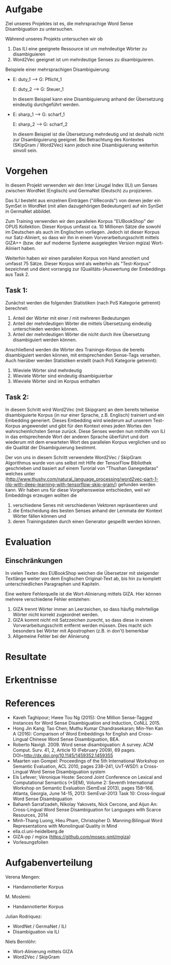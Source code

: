 # Aufgabe

Ziel unseres Projektes ist es, die mehrsprachige Word Sense Disambiguation zu untersuchen.

Während unseres Projekts untersuchen wir ob
1. Das ILI eine geeignete Ressource ist um mehrdeutige Wörter zu disambiguieren
2. Word2Vec geeignet ist um mehrdeutige Senses zu disambiguieren.

Beispiele einer mehrsprachigen Disambiguierung:
- E: duty_1 --> G: Pflicht_1

  E: duty_2 --> G: Steuer_1

  In diesem Beispiel kann eine Disambiguierung anhand der Übersetzung eindeutig durchgeführt werden.
- E: sharp_1 --> G: scharf_1

  E: sharp_2 --> G: scharf_2

  In diesem Beispiel ist die Übersetzung mehrdeutig und ist deshalb nicht zur Disambiguierung geeignet. Bei Betrachtung des Kontextes (SKipGram / Word2Vec) kann jedoch eine Disambiguierung weiterhin sinvoll sein.

# Vorgehen
In diesem Projekt verwenden wir den Inter Linugal Index (ILI) um Senses zwischen WordNet (Englisch) und GermaNet (Deutsch) zu projizieren.

Das ILI besteht aus einzelnen Einträgen ("iliRecords") von denen jeder ein SymSet in WordNet (mit allen dazugehörigen Bedeutungen) auf ein SynSet in GermaNet abbildet.

Zum Training verwenden wir den parallelen Korpus "EUBookShop" der OPUS Kollektion.
Dieser Korpus umfasst ca. 10 Millionen Sätze die sowohl im Deutschen als auch im Englischen vorliegen.
Jedoch ist dieser Korpus nur Satz-Aliniert, so dass wir ihn in einem Vorverarbeitungsschritt mittels GIZA++ (bzw. der auf moderne Systeme ausgelegten Version mgiza) Wort-Aliniert haben.

Weiterhin haben wir einen parallelen Korpus von Hand annotiert und umfasst 75 Sätze. Dieser Korpus wird als weiterhin als "Test-Korpus" bezeichnet und dient vorrangig zur (Qualitäts-)Auswertung der Embeddings aus Task 2.

## Task 1:
Zunächst werden die folgenden Statistiken (nach PoS Kategorie getrennt) berechnet:
1. Anteil der Wörter mit einer / mit mehreren Bedeutungen
2. Anteil der mehrdeutigen Wörter die mittels Übersetzung eindeutig unterschieden werden können.
3. Anteil der mehrdeutigen Wörter die nicht durch ihre Übersetzung disambiguiert werden können.

Anschließend werden die Wörter des Trainings-Korpus die bereits disambiguiert werden können, mit entsprechenden Sense-Tags versehen.
Auch hierüber werden Statistiken erstellt (nach PoS Kategorie getrennt):
1. Wieviele Wörter sind mehrdeutig
2. Wieviele Wörter sind eindeutig disambiguierbar
3. Wieviele Wörter sind im Korpus enthalten


## Task 2:
In diesem Schritt wird Word2Vec (mit Skipgram) an dem bereits teilweise disambiguierte Korpus (in nur einer Sprache, z.B. Englisch) trainiert und ein Embedding generiert.
Dieses Embedding wird wiederum auf unserem Test-Korpus angewendet und gibt für den Kontext eines jeden Wortes den wahrscheinlichsten Sense zurück.
Diese Senses werden nun mithilfe von ILI in das entsprechende Wort der anderen Sprache überführt und dort wiederum mit dem erwarteten Wort des parallelen Korpus verglichen und so die Qualität der Disambiguierung bestimmt.

Der von uns in diesem Schritt verwendete Word2Vec / SkipGram Algorithmus wurde von uns selbst mit Hilfe der TensorFlow Bibliothek geschrieben und basiert auf einem Turorial von "Thushan Ganegedaras" welches unter <link>(http://www.thushv.com/natural_language_processing/word2vec-part-1-nlp-with-deep-learning-with-tensorflow-skip-gram/) gefunden werden kann.
Wir haben uns für diese Vorgehensweise entschieden, weil wir Embeddings erzeugen wollten die
1. verschiedene Senes mit verschiedenen Vektoren repräsentieren und
2. die Entscheidung des besten Senses anhand der Lemmata der Kontext Wörter fällen können und
3. deren Trainingsdaten durch einen Generator gespeißt werden können.

# Evaluation

## Einschränkungen
In vielen Texten des EUBookShop weichen die Übersetzer mit steigender Textlänge weiter von dem Englischen Original-Text ab, bis hin zu komplett unterschiedlichen Paragraphen und Kapiteln.

Eine weitere Fehlerquelle ist die Wort-Alinierung mittels GIZA. Hier können mehrere verschiedene Fehler entstehen:
1. GIZA trennt Wörter immer an Leerzeichen, so dass häufig mehrteilige Wörter nicht korrekt zugeordnet werden.
2. GIZA kommt nicht mit Satzzeichen zurecht, so dass diese in einem Vorverarbeitungsschritt entfernt werden müssen. Dies macht sich besonders bei Wörter mit Apostrophen (z.B. in don't) bemerkbar
3. Allgemeine Fehler bei der Alinierung

# Resultate

# Erkentnisse

# References
- Kaveh Taghipour; Hwee Tou Ng (2015): One Million Sense-Tagged Instances for Word Sense Disambiguation and Induction, CoNLL 2015.
- Hong Jin Kang; Tao Chen; Muthu Kumar Chandrasekaran; Min-Yen Kan A (2016): Comparison of Word Embeddings for English and Cross-Lingual Chinese Word Sense Disambiguation, BEA.
- Roberto Navigli. 2009. Word sense disambiguation: A survey. ACM Comput. Surv. 41, 2, Article 10 (February 2009), 69 pages. DOI=http://dx.doi.org/10.1145/1459352.1459355
- Maarten van Gompel: Proceedings of the 5th International Workshop on Semantic Evaluation, ACL 2010, pages 238–241, UvT-WSD1: a Cross-Lingual Word Sense Disambiguation system
- Els Lefever; Véronique Hoste: Second Joint Conference on Lexical and Computational Semantics (*SEM), Volume 2: Seventh International Workshop on Semantic
Evaluation (SemEval 2013), pages 158–166, Atlanta, Georgia, June 14-15, 2013: SemEval-2013 Task 10: Cross-lingual Word Sense Disambiguation
- Bahareh Sarrafzadeh, Nikolay Yakovets, Nick Cercone, and Aijun An: Cross-Lingual Word Sense Disambiguation for Languages with Scarce Resources, 2014
- Minh-Thang Luong, Hieu Pham, Christopher D. Manning:Bilingual Word Representations with Monolingual Quality in Mind
- ella.cl.uni-heidelberg.de
- GIZA-pp / mgiza (https://github.com/moses-smt/mgiza)
- Vorlesungsfolien
# Aufgabenverteilung

Verena Mengen:
- Handannotierter Korpus

M. Moslemi:
- Handannotierter Korpus

Julian Rodriquez:
- WordNet / GermaNet / ILI
- Disambiguation via ILI

Niels Bernlöhr:
- Wort-Alinierung mittels GIZA
- Word2Vec / SkipGram